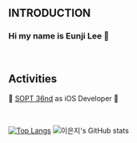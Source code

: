 <div align="left">
  
  ## INTRODUCTION

  ### Hi my name is Eunji Lee 👋

  <br>

  ## Activities

  📱 [SOPT 36nd](https://github.com/AT-SOPT-iOS) as iOS Developer 📱  

  <br/>

  [![Top Langs](https://github-readme-stats.vercel.app/api/top-langs/?username=oeunji)](https://github.com/anuraghazra/github-readme-stats)
  ![이은지's GitHub stats](https://github-readme-stats.vercel.app/api?username=oeunji&show_icons=true&theme=radical)
  
</div>
